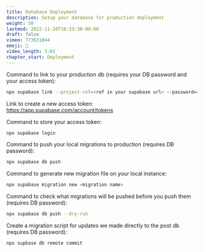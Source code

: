 ```yaml
---
title: Database Deployment
description: Setup your database for production deployment
weight: 50
lastmod: 2022-11-20T10:23:30-09:00
draft: false
vimeo: 773631044
emoji: 🚀
video_length: 3:01
chapter_start: Deployment
---
```


Command to link to your production db (requires your DB password and your access token):

```bash
npx supabase link --project-ref=<ref in your supabase url> --password=<db password>
```

Link to create a new access token: https://app.supabase.com/account/tokens

Command to store your access token:

```bash
npx supabase login
```

Command to push your local migrations to production (requires DB password):

```bash
npx supabase db push
```

Command to generate new migration file on your local instance:

```bash
npx supabase migration new <migration name>
```

Command to check what migrations will be pushed before you push them (requires DB password):

```bash
npx supabase db push --dry-run
```

Create a migration script for updates we made directly to the post db (requires DB password):

```bash
npx supbase db remote commit
```
